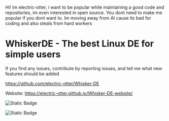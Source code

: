 Hi! Im electric-otter, i want to be popular while maintaining a good code and repositories, im even interested in open source. You dont need to make me popular if you dont want to. Im moving away from AI cause its bad for coding and also steals from hard workers
# WhiskerDE - The best Linux DE for simple users
If you find any issues, contribute by reporting issues, and tell me what new features should be added

https://github.com/electric-otter/Whisker-DE

Website: https://electric-otter.github.io/Whisker-DE-website/

![Static Badge](https://img.shields.io/badge/license-gnu-blue?style=flat)

![Static Badge](https://img.shields.io/badge/platform-linux-blue?style=flat)
